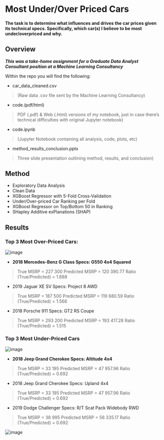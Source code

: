 # Most Under/Over Priced Cars

#### The task is to determine what influences and drives the car prices given its technical specs. Specifically, which car(s) I believe to be most under/overpriced and why.

## Overview

_**This was a take-home assignment for a Graduate Data Analyst Consultant position at a Machine Learning Consultancy**_

Within the repo you will find the following:
*	car_data_cleaned.csv 
> (Raw data .csv file sent by the Machine Learning Consultancy)
*	code.(pdf/html)
> PDF (.pdf) & Web (.html) versions of my notebook, just in case there’s technical difficulties with original Jupyter notebook)
*	code.ipynb 
> (Jupyter Notebook containing all analysis, code, plots, etc)
*	method_results_conclusion.pptx 
> Three slide presentation outlining method, results, and conclusion)

## Method

* Exploratory Data Analysis
* Clean Data
* XGBoost Regressor with 5-Fold Cross-Validation
* Under/Over-priced Car Ranking per Fold
* XGBoost Regressor on Top/Bottom 50 in Ranking
* SHapley Additive exPlanations (SHAP)

## Results

### Top 3 Most Over-Priced Cars:
![image](/plot/most_over_priced_car_and_why.png?raw=true "Top 3 Most Over-Priced Cars SHAP Force Plot")

* **2018 Mercedes-Benz G Class Specs: G550 4x4 Squared**
> True MSRP = 227 300
> Predicted MSRP = 120 390.77
> Ratio (True/Predicted) = 1.888

* 2019 Jaguar XE SV Specs: Project 8 AWD
> True MSRP = 187 500
> Predicted MSRP = 119 680.59
> Ratio (True/Predicted) = 1.566

* 2018 Porsche 911 Specs: GT2 RS Coupe
>True MSRP = 293 200
>Predicted MSRP = 193 417.28
> Ratio (True/Predicted) = 1.515


### Top 3 Most Under-Priced Cars
![image](/plot/most_under_priced_car_and_why.png?raw=true "Top 3 Most Under-Priced Cars SHAP Force Plot")

* **2018 Jeep Grand Cherokee Specs: Altitude 4x4**
> True MSRP = 33 195
> Predicted MSRP = 47 957.96
> Ratio (True/Predicted) = 0.692

* 2018 Jeep Grand Cherokee Specs: Upland 4x4
> True MSRP = 33 195
> Predicted MSRP = 47 957.96
> Ratio (True/Predicted) = 0.692

* 2019 Dodge Challenger Specs: R/T Scat Pack Widebody RWD
> True MSRP = 38 995
> Predicted MSRP = 56 335.17
> Ratio (True/Predicted) = 0.692

![image](/plot/why.png?raw=true "Most Under/Over-Priced Cars SHAP Waterfall Plots")
